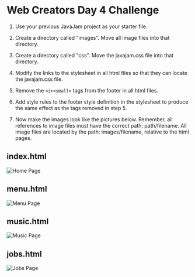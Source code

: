 # Web Creators Day 4 Challenge


1. Use your previous JavaJam project as your starter file. 

2. Create a directory called "images". Move all image files into that directory.

3. Create a directory called "css". Move the javajam.css file into that directory.

4. Modify the links to the stylesheet in all html files so that they can locate the javajam.css file.

5. Remove the `<i><small>` tags from the footer in all html files.

6. Add style rules to the footer style definition in the stylesheet to produce the same effect as the 
tags removed in step 5.

7. Now make the images look like the pictures below. Remember, all references to image files must have the 
correct path:  path/filename. All image files are located by the path:  images/filename, relative
to the html pages. 


## index.html 

![Home Page](javaJamHome.png)

## menu.html 

![Menu Page](javaJamMenu.png)

## music.html

![Music Page](javaJamMusic.png)

## jobs.html

![Jobs Page](javaJamJobs.png)


